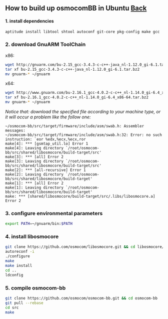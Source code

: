 ## How to build up osmocomBB in Ubuntu [Back](./qa.md)

#### 1. install dependencies

```bash
aptitude install libtool shtool autoconf git-core pkg-config make gcc
```

### 2. download GnuARM ToolChain

x86:


```bash
wget http://gnuarm.com/bu-2.15_gcc-3.4.3-c-c++-java_nl-1.12.0_gi-6.1.tar.bz2
tar xf bu-2.15_gcc-3.4.3-c-c++-java_nl-1.12.0_gi-6.1.tar.bz2
mv gnuarm-* ~/gnuarm
```

x64:

```bash
wget http://www.gnuarm.com/bu-2.16.1_gcc-4.0.2-c-c++_nl-1.14.0_gi-6.4_x86-64.tar.bz2
tar xf bu-2.16.1_gcc-4.0.2-c-c++_nl-1.14.0_gi-6.4_x86-64.tar.bz2
mv gnuarm-* ~/gnuarm
```

*Notice that: download the specified file according to your machine type, or it will occur a problem like the follow one:*

```
~/osmocom-bb/src/target/firmware/include/asm/swab.h: Assembler messages:
~/osmocom-bb/src/target/firmware/include/asm/swab.h:32: Error: no such instruction: `eor %edx,%ecx,%ecx,ror
make[4]: *** [gsmtap_util.lo] Error 1
make[4]: Leaving directory `/root/osmocom-bb/src/shared/libosmocore/build-target/src'
make[3]: *** [all] Error 2
make[3]: Leaving directory `/root/osmocom-bb/src/shared/libosmocore/build-target/src'
make[2]: *** [all-recursive] Error 1
make[2]: Leaving directory `/root/osmocom-bb/src/shared/libosmocore/build-target'
make[1]: *** [all] Error 2
make[1]: Leaving directory `/root/osmocom-bb/src/shared/libosmocore/build-target'
make: *** [shared/libosmocore/build-target/src/.libs/libosmocore.a] Error 2
```

### 3. configure environmental parameters

```bash
export PATH=~/gnuarm/bin:$PATH
```

### 4. install libosmocore

```bash
git clone https://github.com/osmocom/libosmocore.git && cd libosmocore/
autoreconf -i
./configure
make
make install
cd ..
ldconfig
```

### 5. compile osmocom-bb

```bash
git clone https://github.com/osmocom/osmocom-bb.git && cd osmocom-bb
git pull --rebase
cd src
make
```